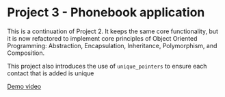 # Project 3 - Phonebook application

This is a continuation of Project 2. It keeps the same core functionality, but it is now refactored to implement core principles of Object Oriented Programming:
Abstraction, Encapsulation, Inheritance, Polymorphism, and Composition.

This project also introduces the use of `unique_pointers` to ensure each contact that is added is unique

[Demo video](https://youtu.be/gMo715LWfZg)